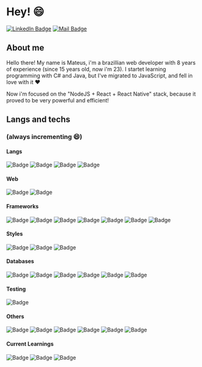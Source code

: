 # Hey! :smile:
[![LinkedIn Badge](https://img.shields.io/static/v1?label=&message=Mateus%20Vidal&color=0077B5&logo=linkedin)](https://www.linkedin.com/in/mateusvidaldev/)
[![Mail Badge](https://img.shields.io/static/v1?label=&message=mateusvidal.dev@gmail.com&color=B5B5B5&logo=gmail)](mailto:mateusvidal.dev@gmail.com)


## About me

Hello there! My name is Mateus, i'm a brazillian web developer with 8 years of experience (since 15 years old, now i'm 23). 
I startet learning programming with C# and Java, but I've migrated to JavaScript, and fell in love with it :heart:

Now i'm focused on the "NodeJS + React + React Native" stack, because it proved to be very powerful and efficient!

## Langs and techs
### (always incrementing :smile:)

#### Langs
![Badge](https://img.shields.io/static/v1?label=&message=JavaScript&color=grey&logo=javascript&style=flat-square)
![Badge](https://img.shields.io/static/v1?label=&message=TypeScript&color=fff&logo=typescript&style=flat-square)
![Badge](https://img.shields.io/static/v1?label=&message=Java&color=8C2227&logo=java&style=flat-square)
![Badge](https://img.shields.io/static/v1?label=&message=C%23&color=642076&logo=c%20sharp&style=flat-square)

#### Web
![Badge](https://img.shields.io/static/v1?label=&message=HTML5&color=F16849&logo=html5&style=flat-square)
![Badge](https://img.shields.io/static/v1?label=&message=CSS3&color=5EADEF&logo=css3&style=flat-square)

#### Frameworks
![Badge](https://img.shields.io/static/v1?label=&message=NodeJS&color=FFF&logo=node.js&style=flat-square)
![Badge](https://img.shields.io/static/v1?label=&message=React&color=grey&logo=react&style=flat-square)
![Badge](https://img.shields.io/static/v1?label=&message=NextJS&color=000&logo=next.js&style=flat-square)
![Badge](https://img.shields.io/static/v1?label=&message=React%20Native&color=452A62&logo=react&style=flat-square)
![Badge](https://img.shields.io/static/v1?label=&message=AngularJS&color=D61A15&logo=angularjs&style=flat-square)
![Badge](https://img.shields.io/static/v1?label=&message=Spring&color=FFF&logo=spring&style=flat-square)
![Badge](https://img.shields.io/static/v1?label=&message=.NET%20Framework&color=blue&logo=.net&style=flat-square)

#### Styles
![Badge](https://img.shields.io/static/v1?label=&message=Sass&color=grey&logo=sass&style=flat-square)
![Badge](https://img.shields.io/static/v1?label=&message=Bootstrap&color=553D7C&logo=bootstrap&style=flat-square)
![Badge](https://img.shields.io/static/v1?label=&message=Styled%20Components&color=3c3c3c&logo=styled-components&style=flat-square)

#### Databases
![Badge](https://img.shields.io/static/v1?label=&message=PostgreSQL&color=336791&logo=postgresql&style=flat-square)
![Badge](https://img.shields.io/static/v1?label=&message=MySQL&color=F7F7F7&logo=mysql&style=flat-square)
![Badge](https://img.shields.io/static/v1?label=&message=SQL%20Server&color=CC2927&logo=microsoft%20sql%20server&style=flat-square)
![Badge](https://img.shields.io/static/v1?label=&message=SQLite&color=4BA3D7&logo=sqlite&style=flat-square)
![Badge](https://img.shields.io/static/v1?label=&message=MongoDB&color=F7F7F7&logo=mongodb&style=flat-square)
![Badge](https://img.shields.io/static/v1?label=&message=CouchDB&color=EA2328&logo=couchbase&style=flat-square)

#### Testing
![Badge](https://img.shields.io/static/v1?label=&message=Jest&color=96737D&logo=jest&style=flat-square)

#### Others
![Badge](https://img.shields.io/static/v1?label=&message=Docker&color=fff&logo=docker&style=flat-square)
![Badge](https://img.shields.io/static/v1?label=&message=Bower&color=fff&logo=bower&style=flat-square)
![Badge](https://img.shields.io/static/v1?label=&message=NPM&color=fff&logo=npm&style=flat-square)
![Badge](https://img.shields.io/static/v1?label=&message=Yarn&color=fff&logo=yarn&style=flat-square)
![Badge](https://img.shields.io/static/v1?label=&message=Grunt&color=fff&logo=grunt&style=flat-square)
![Badge](https://img.shields.io/static/v1?label=&message=Gulp&color=fff&logo=gulp&style=flat-square)

#### Current Learnings
![Badge](https://img.shields.io/static/v1?label=&message=Rust&color=CA4F17&logo=rust&style=flat-square)
![Badge](https://img.shields.io/static/v1?label=&message=Jenkins&color=FFF&logo=jenkins&style=flat-square)
![Badge](https://img.shields.io/static/v1?label=&message=Kubernetes&color=FFF&logo=kubernetes&style=flat-square)
